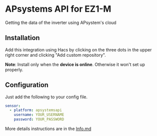 # APsystems API for EZ1-M
Getting the data of the inverter using APsystem's cloud

## Installation
Add this integration using Hacs by clicking on the three dots in the upper right corner and clicking "Add custom repository".

**Note**: Install only when the **device is online**. Otherwise it won't set up properly.

## Configuration
Just add the following to your config file.
```yaml
sensor:
  - platform: apsystemsapi
    username: YOUR_USERNAME
    password: YOUR_PASSWORD
```


More details instructions are in the [Info.md](info.md)